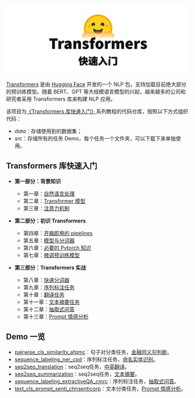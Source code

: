 ![title](title.jpg)

[Transformers](https://huggingface.co/docs/transformers/index) 是由 [Hugging Face](https://huggingface.co/) 开发的一个 NLP 包，支持加载目前绝大部分的预训练模型。随着 BERT、GPT 等大规模语言模型的兴起，越来越多的公司和研究者采用 Transformers 库来构建 NLP 应用。

该项目为[《Transformers 库快速入门》](https://transformers.run/)系列教程的代码仓库，按照以下方式组织代码：

- *data*：存储使用到的数据集；
- *src*：存储所有的任务 Demo，每个任务一个文件夹，可以下载下来单独使用。

## Transformers 库快速入门

- **第一部分：背景知识**
  - 第一章：[自然语言处理](https://transformers.run/back/nlp/)
  - 第二章：[Transformer 模型](https://transformers.run/back/transformer/)
  - 第三章：[注意力机制](https://transformers.run/back/attention/)

- **第二部分：初识 Transformers**
  - 第四章：[开箱即用的 pipelines](https://transformers.run/intro/2021-12-08-transformers-note-1/)
  - 第五章：[模型与分词器](https://transformers.run/intro/2021-12-11-transformers-note-2/)
  - 第六章：[必要的 Pytorch 知识](https://transformers.run/intro/2021-12-14-transformers-note-3/)
  - 第七章：[微调预训练模型](https://transformers.run/intro/2021-12-17-transformers-note-4/)

- **第三部分：Transformers 实战**
  - 第八章：[快速分词器](https://transformers.run/nlp/2022-03-08-transformers-note-5.html)
  - 第九章：[序列标注任务](https://transformers.run/nlp/2022-03-18-transformers-note-6.html)
  - 第十章：[翻译任务](https://transformers.run/nlp/2022-03-24-transformers-note-7.html)
  - 第十一章：[文本摘要任务](https://transformers.run/nlp/2022-03-29-transformers-note-8.html)
  - 第十二章：[抽取式问答](https://transformers.run/nlp/2022-04-02-transformers-note-9.html)
  - 第十三章：[Prompt 情感分析](https://transformers.run/nlp/2022-10-10-transformers-note-10.html)

## Demo 一览

- [pairwise_cls_similarity_afqmc](https://github.com/jsksxs360/How-to-use-Transformers/tree/main/src/pairwise_cls_similarity_afqmc)：句子对分类任务，[金融同义句判断](https://transformers.run/intro/2021-12-17-transformers-note-4/)。
- [sequence_labeling_ner_cpd](https://github.com/jsksxs360/How-to-use-Transformers/tree/main/src/sequence_labeling_ner_cpd)：序列标注任务，[命名实体识别](https://transformers.run/nlp/2022-03-18-transformers-note-6.html)。
- [seq2seq_translation](https://github.com/jsksxs360/How-to-use-Transformers/tree/main/src/seq2seq_translation)：seq2seq任务，[中英翻译](https://transformers.run/nlp/2022-03-24-transformers-note-7.html)。
- [seq2seq_summarization](https://github.com/jsksxs360/How-to-use-Transformers/tree/main/src/seq2seq_summarization)：seq2seq任务，[文本摘要](https://transformers.run/nlp/2022-03-29-transformers-note-8.html)。
- [sequence_labeling_extractiveQA_cmrc](https://github.com/jsksxs360/How-to-use-Transformers/tree/main/src/sequence_labeling_extractiveQA_cmrc)：序列标注任务，[抽取式问答](https://transformers.run/nlp/2022-04-02-transformers-note-9.html)。
- [text_cls_prompt_senti_chnsenticorp](https://github.com/jsksxs360/How-to-use-Transformers/tree/main/src/text_cls_prompt_senti_chnsenticorp)：文本分类任务，[Prompt 情感分析](https://transformers.run/nlp/2022-10-10-transformers-note-10.html)。
